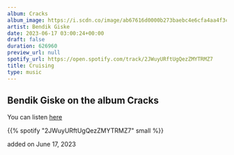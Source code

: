 ```yaml
---
album: Cracks
album_image: https://i.scdn.co/image/ab67616d0000b273baebc4e6cfa4aa4f3cf06b38
artist: Bendik Giske
date: 2023-06-17 03:00:24+00:00
draft: false
duration: 626960
preview_url: null
spotify_url: https://open.spotify.com/track/2JWuyURftUgQezZMYTRMZ7
title: Cruising
type: music
---
```



## Bendik Giske on the album Cracks

You can listen [here](https://open.spotify.com/track/2JWuyURftUgQezZMYTRMZ7)

{{% spotify "2JWuyURftUgQezZMYTRMZ7" small %}}

added on June 17, 2023